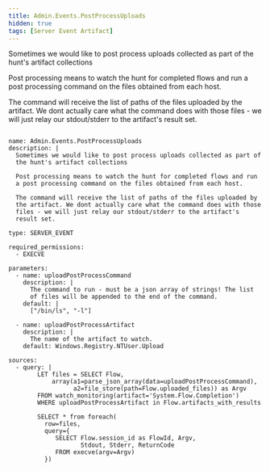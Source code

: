 ```yaml
---
title: Admin.Events.PostProcessUploads
hidden: true
tags: [Server Event Artifact]
---
```


Sometimes we would like to post process uploads collected as part of
the hunt's artifact collections

Post processing means to watch the hunt for completed flows and run
a post processing command on the files obtained from each host.

The command will receive the list of paths of the files uploaded by
the artifact. We dont actually care what the command does with those
files - we will just relay our stdout/stderr to the artifact's
result set.


<pre><code class="language-yaml">
name: Admin.Events.PostProcessUploads
description: |
  Sometimes we would like to post process uploads collected as part of
  the hunt&#x27;s artifact collections

  Post processing means to watch the hunt for completed flows and run
  a post processing command on the files obtained from each host.

  The command will receive the list of paths of the files uploaded by
  the artifact. We dont actually care what the command does with those
  files - we will just relay our stdout/stderr to the artifact&#x27;s
  result set.

type: SERVER_EVENT

required_permissions:
  - EXECVE

parameters:
  - name: uploadPostProcessCommand
    description: |
      The command to run - must be a json array of strings! The list
      of files will be appended to the end of the command.
    default: |
      [&quot;/bin/ls&quot;, &quot;-l&quot;]

  - name: uploadPostProcessArtifact
    description: |
      The name of the artifact to watch.
    default: Windows.Registry.NTUser.Upload

sources:
  - query: |
        LET files = SELECT Flow,
            array(a1=parse_json_array(data=uploadPostProcessCommand),
                  a2=file_store(path=Flow.uploaded_files)) as Argv
        FROM watch_monitoring(artifact=&#x27;System.Flow.Completion&#x27;)
        WHERE uploadPostProcessArtifact in Flow.artifacts_with_results

        SELECT * from foreach(
          row=files,
          query={
             SELECT Flow.session_id as FlowId, Argv,
                    Stdout, Stderr, ReturnCode
             FROM execve(argv=Argv)
          })

</code></pre>

